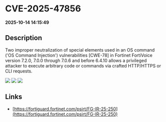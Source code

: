 # CVE-2025-47856

**2025-10-14 14:15:49**

## Description
Two improper neutralization of special elements used in an OS command ('OS Command Injection') vulnerabilities [CWE-78] in Fortinet FortiVoice version 7.2.0, 7.0.0 through 7.0.6 and before 6.4.10 allows a privileged attacker to execute arbitrary code or commands via crafted HTTP/HTTPS or CLI requests.

![](https://img.shields.io/static/v1?label=Score&message=7.2&color=red)
![](https://img.shields.io/static/v1?label=Severity&message=HIGH&color=red)
![](https://img.shields.io/static/v1?label=CWE&message=RCE&color=green)

## Links
- [https://fortiguard.fortinet.com/psirt/FG-IR-25-250](https://fortiguard.fortinet.com/psirt/FG-IR-25-250)
